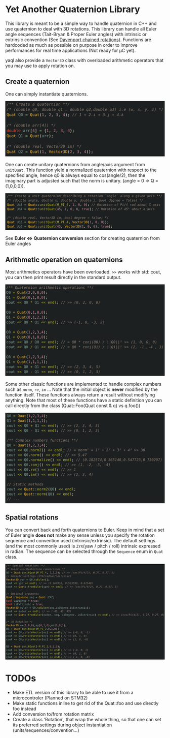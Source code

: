 # Yet Another Quaternion Library

This library is meant to be a simple way to handle quaternion in C++ and use 
quaternion to deal with 3D rotations. This library can handle all Euler angle sequences (Tait-Bryan & Proper Euler angles)
with intrinsic or extrinsic convention (See [Davenport chained rotations](https://www.wikiwand.com/en/Davenport_chained_rotations#/Conversion_between_intrinsic_and_extrinsic_rotations)).
Functions are hardcoded as much as possible on purpose in order to improve performances for real time applications (Not ready for µC yet). 


yaql also provide a `Vector3D` class with overloaded arithmetic operators that you may use to apply rotation on.

## Create a quaternion
One can simply instantiate quaternions.

![Quat](./images/Quat.png)

One can create unitary quaternions from angle/axis argument from `unitQuat`.
This function yield a normalized quaternion with respect to the specified angle, hence q0 is always equal to cos(angle/2),
then the imaginary part is adjusted such that the norm is unitary. (angle = 0 => Q = (1,0,0,0)).

![unitQuat](./images/unitQuat.png)

See **Euler <=> Quaternion conversion** section for creating quaternion from Euler angles
## Arithmetic operation on quaternions
Most arithmetics operators have been overloaded.
`>>` works with std::cout, you can then print result directly in the standard output. 

![Arithmetics](./images/arithmetics.png)

Some other classic functions are implemented to handle complex numbers such as `norm`, `re`, `im` ...
Note that the initial object is **never** modified by the function itself. These functions always return 
a result without modifying anything.
Note that most of these functions have a static definition you can call directly from the class (Quat::Foo(Quat const & q) vs q.foo())

![Complex](./images/complex.png)

## Spatial rotations
You can convert back and forth quaternions to Euler.
Keep in mind that a set of Euler angle **does not** make any sense unless you specify the rotation sequence and convention used (intrinsic/extrinsic).
The default settings (and the most commonly used) is `ZYX`(yaw / pitch / roll) intrinsic expressed in radian.
The sequence can be selected through the `Sequence` enum in `Quat` class.

![EulerQuatConv](./images/rotation.png)
# TODOs

- Make ETL version of this library to be able to use it from a microcontroler (Planned on STM32)
- Make static functions inline to get rid of the Quat::foo and use directly foo instead
- Add conversion to/from rotation matrix
- Create a class 'Rotation', that wrap the whole thing, so that one can set its preferred settings during object instantiation (units/sequences/convention...) 






